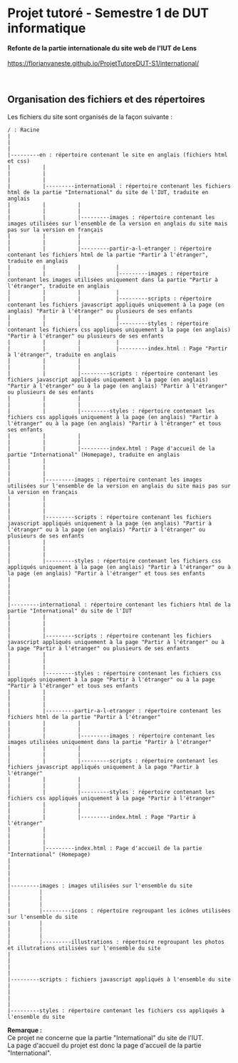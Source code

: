 # Projet tutoré - Semestre 1 de DUT informatique

**Refonte de la partie internationale du site web de l'IUT de Lens**<br/><br/>
https://florianvaneste.github.io/ProjetTutoreDUT-S1/international/

<br/>

## Organisation des fichiers et des répertoires

Les fichiers du site sont organisés de la façon suivante :

    / : Racine
    |
    |
    |
    |---------en : répertoire contenant le site en anglais (fichiers html et css)
    |          |
    |          |
    |          |
    |          |---------international : répertoire contenant les fichiers html de la partie "International" du site de l'IUT, traduite en anglais
    |          |          |
    |          |          |
    |          |          |---------images : répertoire contenant les images utilisées sur l'ensemble de la version en anglais du site mais pas sur la version en français
    |          |          |
    |          |          |
    |          |          |---------partir-a-l-etranger : répertoire contenant les fichiers html de la partie "Partir à l'étranger", traduite en anglais
    |          |          |           |
    |          |          |           |---------images : répertoire contenant les images utilisées uniquement dans la partie "Partir à l'étranger", traduite en anglais
    |          |          |           |
    |          |          |           |---------scripts : répertoire contenant les fichiers javascript appliqués uniquement à la page (en anglais) "Partir à l'étranger" ou plusieurs de ses enfants
    |          |          |           |
    |          |          |           |---------styles : répertoire contenant les fichiers css appliqués uniquement à la page (en anglais) "Partir à l'étranger" ou plusieurs de ses enfants
    |          |          |           |
    |          |          |           |---------index.html : Page "Partir à l'étranger", traduite en anglais
    |          |          |
    |          |          |
    |          |          |---------scripts : répertoire contenant les fichiers javascript appliqués uniquement à la page (en anglais) "Partir à l'étranger" ou à la page (en anglais) "Partir à l'étranger" ou plusieurs de ses enfants
    |          |          |
    |          |          |
    |          |          |---------styles : répertoire contenant les fichiers css appliqués uniquement à la page (en anglais) "Partir à l'étranger" ou à la page (en anglais) "Partir à l'étranger" et tous ses enfants
    |          |          |
    |          |          |
    |          |          |---------index.html : Page d'accueil de la partie "International" (Homepage), traduite en anglais
    |          |
    |          |
    |          |
    |          |---------images : répertoire contenant les images utilisées sur l'ensemble de la version en anglais du site mais pas sur la version en français
    |          |
    |          |
    |          |
    |          |---------scripts : répertoire contenant les fichiers javascript appliqués uniquement à la page (en anglais) "Partir à l'étranger" ou à la page (en anglais) "Partir à l'étranger" ou plusieurs de ses enfants
    |          |
    |          |
    |          |
    |          |---------styles : répertoire contenant les fichiers css appliqués uniquement à la page (en anglais) "Partir à l'étranger" ou à la page (en anglais) "Partir à l'étranger" et tous ses enfants
    |
    |
    |
    |
    |---------international : répertoire contenant les fichiers html de la partie "International" du site de l'IUT
    |          |
    |          |
    |          |
    |          |---------scripts : répertoire contenant les fichiers javascript appliqués uniquement à la page "Partir à l'étranger" ou à la page "Partir à l'étranger" ou plusieurs de ses enfants
    |          |
    |          |
    |          |
    |          |---------styles : répertoire contenant les fichiers css appliqués uniquement à la page "Partir à l'étranger" ou à la page "Partir à l'étranger" et tous ses enfants
    |          |
    |          |
    |          |
    |          |---------partir-a-l-etranger : répertoire contenant les fichiers html de la partie "Partir à l'étranger"
    |          |          |
    |          |          |
    |          |          |---------images : répertoire contenant les images utilisées uniquement dans la partie "Partir à l'étranger"
    |          |          |
    |          |          |
    |          |          |---------scripts : répertoire contenant les fichiers javascript appliqués uniquement à la page "Partir à l'étranger"
    |          |          |
    |          |          |
    |          |          |---------styles : répertoire contenant les fichiers css appliqués uniquement à la page "Partir à l'étranger"
    |          |          |
    |          |          |
    |          |          |---------index.html : Page "Partir à l'étranger"
    |          |
    |          |
    |          |
    |          |---------index.html : Page d'accueil de la partie "International" (Homepage)
    |
    |
    |
    |
    |---------images : images utilisées sur l'ensemble du site
    |         |
    |         |
    |         |  
    |         |---------icons : répertoire regroupant les icônes utilisées sur l'ensemble du site
    |         |
    |         |
    |         |  
    |         |---------illustrations : répertoire regroupant les photos et illutrations utilisées sur l'ensemble du site
    |
    |
    |
    |    
    |---------scripts : fichiers javascript appliqués à l'ensemble du site
    |
    |
    |
    |
    |---------styles : répertoire contenant les fichiers css appliqués à l'ensemble du site


**Remarque :**<br/>
Ce projet ne concerne que la partie "International" du site de l'IUT.<br/>
La page d'accueil du projet est donc la page d'accueil de la partie "International".<br/>
